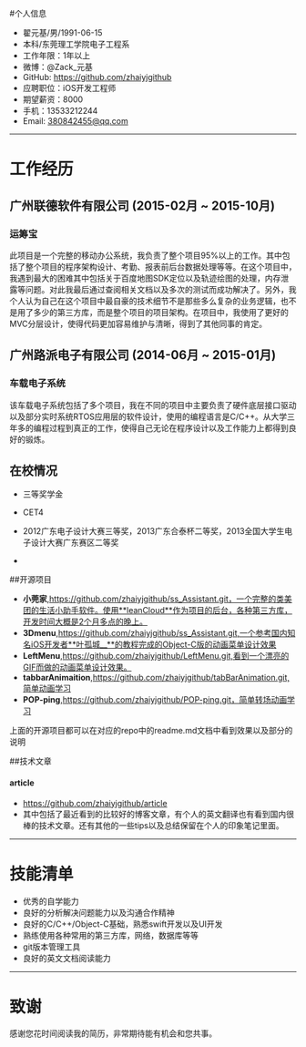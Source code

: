 #个人信息
 * 翟元基/男/1991-06-15
 * 本科/东莞理工学院电子工程系
 * 工作年限：1年以上
 * 微博：@Zack_元基
 * GitHub: https://github.com/zhaiyjgithub
 * 应聘职位：iOS开发工程师
 * 期望薪资：8000
 * 手机：13533212244
 * Email: 380842455@qq.com

---

# 工作经历
## 广州联德软件有限公司 (2015-02月 ~ 2015-10月)
### 运筹宝
此项目是一个完整的移动办公系统，我负责了整个项目95%以上的工作。其中包括了整个项目的程序架构设计、考勤、报表前后台数据处理等等。在这个项目中，我遇到最大的困难其中包括关于百度地图SDK定位以及轨迹绘图的处理，内存泄露等问题。对此我最后通过查阅相关文档以及多次的测试而成功解决了。另外，我个人认为自己在这个项目中最自豪的技术细节不是那些多么复杂的业务逻辑，也不是用了多少的第三方库，而是整个项目的项目架构。在项目中，我使用了更好的MVC分层设计，使得代码更加容易维护与清晰，得到了其他同事的肯定。

## 广州路派电子有限公司 (2014-06月 ~ 2015-01月)
### 车载电子系统
该车载电子系统包括了多个项目，我在不同的项目中主要负责了硬件底层接口驱动以及部分实时系统RTOS应用层的软件设计，使用的编程语言是C/C++。从大学三年多的编程过程到真正的工作，使得自己无论在程序设计以及工作能力上都得到良好的锻炼。

## 在校情况
 * 三等奖学金
 * CET4
 * 2012广东电子设计大赛三等奖，2013广东合泰杯二等奖，2013全国大学生电子设计大赛广东赛区二等奖
 
 * 

##开源项目

 *  **小莞家**,https://github.com/zhaiyjgithub/ss_Assistant.git，一个完整的类美团的生活小助手软件。使用**leanCloud**作为项目的后台，各种第三方库，开发时间大概是2个月多点的晚上。
 *  **3Dmenu**,https://github.com/zhaiyjgithub/ss_Assistant.git,一个参考国内知名iOS开发者**叶孤城__**的教程完成的Object-C版的动画菜单设计效果
 * **LeftMenu**,https://github.com/zhaiyjgithub/LeftMenu.git,看到一个漂亮的GIF而做的动画菜单设计效果。
 * **tabbarAnimaition**,https://github.com/zhaiyjgithub/tabBarAnimation.git,简单动画学习
 * **POP-ping**,https://github.com/zhaiyjgithub/POP-ping.git，简单转场动画学习
 
 上面的开源项目都可以在对应的repo中的readme.md文档中看到效果以及部分的说明
 
##技术文章

####  **article** 

 * https://github.com/zhaiyjgithub/article
 * 其中包括了最近看到的比较好的博客文章，有个人的英文翻译也有看到国内很棒的技术文章。还有其他的一些tips以及总结保留在个人的印象笔记里面。
 
 ---
 
# 技能清单
 * 优秀的自学能力
 * 良好的分析解决问题能力以及沟通合作精神
 * 良好的C/C++/Object-C基础，熟悉swift开发以及UI开发
 * 熟练使用各种常用的第三方库，网络，数据库等等
 * git版本管理工具
 * 良好的英文文档阅读能力
 
 ---
 
# 致谢
 感谢您花时间阅读我的简历，非常期待能有机会和您共事。
 


